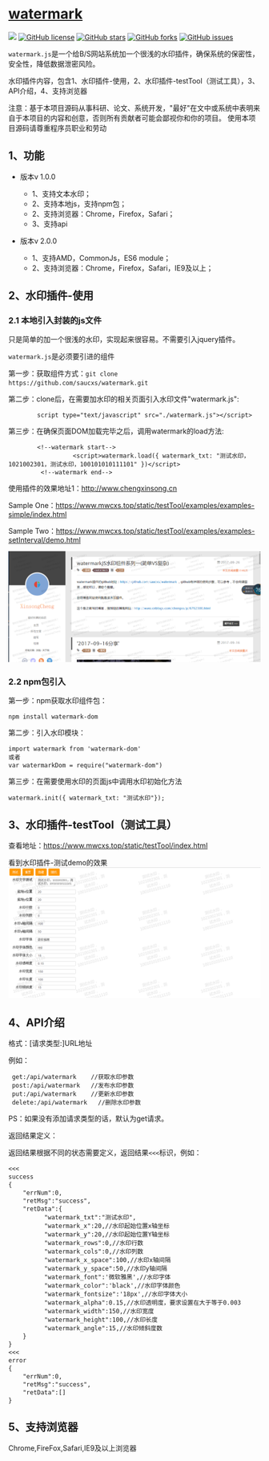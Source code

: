 # [watermark](https://github.com/saucxs/watermark)
[![](https://img.shields.io/badge/Powered%20by-saucxs%20-brightgreen.svg)](https://github.com/saucxs/watermark)
[![GitHub license](https://img.shields.io/github/license/saucxs/watermark.svg)](https://github.com/saucxs/watermark/blob/master/LICENSE)
[![GitHub stars](https://img.shields.io/github/stars/saucxs/watermark.svg)](https://github.com/saucxs/watermark/stargazers)
[![GitHub forks](https://img.shields.io/github/forks/saucxs/watermark.svg)](https://github.com/saucxs/watermark/network)
[![GitHub issues](https://img.shields.io/github/issues/saucxs/watermark.svg)](https://github.com/saucxs/watermark/issues)


`watermark.js`是一个给B/S网站系统加一个很浅的水印插件，确保系统的保密性，安全性，降低数据泄密风险。

水印插件内容，包含1、水印插件-使用，2、水印插件-testTool（测试工具），3、API介绍，4、支持浏览器

注意：基于本项目源码从事科研、论文、系统开发，"最好"在文中或系统中表明来自于本项目的内容和创意，否则所有贡献者可能会鄙视你和你的项目。 使用本项目源码请尊重程序员职业和劳动

## 1、功能
+ 版本v 1.0.0
    - 1、支持文本水印；
    - 2、支持本地js，支持npm包；
    - 2、支持浏览器：Chrome，Firefox，Safari；
    - 3、支持api

+ 版本v 2.0.0
    - 1、支持AMD，CommonJs，ES6 module；
    - 2、支持浏览器：Chrome，Firefox，Safari，IE9及以上；    

## 2、水印插件-使用

### 2.1 本地引入封装的js文件

只是简单的加一个很浅的水印，实现起来很容易。不需要引入jquery插件。

`watermark.js`是必须要引进的组件

第一步：获取组件方式：`git clone https://github.com/saucxs/watermark.git`

第二步：clone后，在需要加水印的相关页面引入水印文件"watermark.js":
```
        script type="text/javascript" src="./watermark.js"></script>
```

第三步：在确保页面DOM加载完毕之后，调用watermark的load方法:
```
        <!--watermark start-->
        		  <script>watermark.load({ watermark_txt: "测试水印，1021002301，测试水印，100101010111101" })</script>
         <!--watermark end-->
```

使用插件的效果地址1：http://www.chengxinsong.cn

Sample One：https://www.mwcxs.top/static/testTool/examples/examples-simple/index.html

Sample Two：https://www.mwcxs.top/static/testTool/examples/examples-setInterval/demo.html


![image](./examples/img/demo.png)

### 2.2 npm包引入

第一步：npm获取水印组件包： 
````
npm install watermark-dom
````
第二步：引入水印模块：
````
import watermark from 'watermark-dom'
或者
var watermarkDom = require("watermark-dom")
````
第三步：在需要使用水印的页面js中调用水印初始化方法
````
watermark.init({ watermark_txt: "测试水印"});
````


## 3、水印插件-testTool（测试工具）

查看地址：https://www.mwcxs.top/static/testTool/index.html

看到水印插件-测试demo的效果
![image](./examples/img/demo2.png)


## 4、API介绍
    
 格式：[请求类型:]URL地址
 
 例如：
 
     get:/api/watermark    //获取水印参数
     post:/api/watermark   //发布水印参数
     put:/api/watermark    //更新水印参数
     delete:/api/watermark   //删除水印参数
     
 PS：如果没有添加请求类型的话，默认为get请求。
 
 返回结果定义：
 
 返回结果根据不同的状态需要定义，返回结果`<<<`标识，例如：
 
    <<<
    success
    {
        "errNum":0,
        "retMsg":"success",
        "retData":{
              "watermark_txt":"测试水印",
              "watermark_x":20,//水印起始位置x轴坐标
              "watermark_y":20,//水印起始位置Y轴坐标
              "watermark_rows":0,//水印行数
              "watermark_cols":0,//水印列数
              "watermark_x_space":100,//水印x轴间隔
              "watermark_y_space":50,//水印y轴间隔
              "watermark_font":'微软雅黑',//水印字体
              "watermark_color":'black',//水印字体颜色
              "watermark_fontsize":'18px',//水印字体大小
              "watermark_alpha":0.15,//水印透明度，要求设置在大于等于0.003
              "watermark_width":150,//水印宽度
              "watermark_height":100,//水印长度
              "watermark_angle":15,//水印倾斜度数
        }
    }
    <<<
    error
    {
        "errNum":0,
        "retMsg":"success",
        "retData":[]
    }

## 5、支持浏览器
Chrome,FireFox,Safari,IE9及以上浏览器

